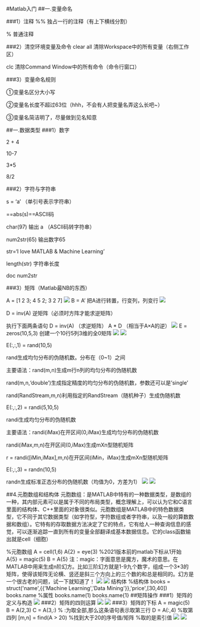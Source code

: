 #Matlab入门
##一.变量命名

###1）注释
%% 独占一行的注释（有上下横线分割）

% 普通注释

###2）清空环境变量及命令
clear all 清除Workspace中的所有变量（右侧工作区）

clc 清除Command Window中的所有命令（命令行窗口）

###3）变量命名规则

①变量名区分大小写

②变量名长度不超过63位（hhh，不会有人把变量名弄这么长吧~）

③变量名简洁明了，尽量做到见名知意

##一.数据类型
###1）数字

2 + 4

10-7

3*5

8/2

###2）字符与字符串

s = ‘a’ （单引号表示字符串）

==abs(s)==ASCII码

char(97) 输出 a （ASCII码转字符串）

num2str(65) 输出数字65

str=‘I love MATLAB & Machine Learning’

length(str) 字符串长度

doc num2str

###3）矩阵（Matlab最NB的东西）

A = [1 2 3; 4 5 2; 3 2 7]
![](assets/变量命名-8de70960.png)
B = A’ 把A进行转置，行变列，列变行
![](assets/变量命名-82bd76df.png)

D = inv(A) 逆矩阵（必须时方阵才能求逆矩阵）

执行下面两条语句
D = inv(A) （求逆矩阵）
A * D （相当于A×A的逆）
![](assets/变量命名-b9e8ba5c.png)
E = zeros(10,5,3) 创建一个10行5列3维的全0矩阵
![](assets/变量命名-93f5ab7b.png)
![](assets/变量命名-f6cc2482.png)

E(:,:,1) = rand(10,5)

rand生成均匀分布的伪随机数。分布在（0~1）之间

主要语法：rand(m,n)生成m行n列的均匀分布的伪随机数

rand(m,n,‘double’)生成指定精度的均匀分布的伪随机数，参数还可以是’single’

rand(RandStream,m,n)利用指定的RandStream（随机种子）生成伪随机数

E(:,:,2) = randi(5,10,5)

randi生成均匀分布的伪随机数

主要语法：randi(iMax)在开区间(0,iMax)生成均匀分布的伪随机数

randi(iMax,m,n)在开区间(0,iMax)生成mXn型随机矩阵

r = randi([iMin,iMax],m,n)在开区间(iMin，iMax)生成mXn型随机矩阵

E(:,:,3) = randn(10,5)

randn生成标准正态分布的伪随机数（均值为0，方差为1）
![](assets/变量命名-f4ebf04f.png)
![](assets/变量命名-18196d7b.png)

##4.元胞数组和结构体
元胞数组：是MATLAB中特有的一种数据类型，是数组的一种，其内部元素可以是属于不同的布局类型，概念理解上，可以认为它和C语言里面的结构体、C++里面的对象很类似。元胞数组是MATLAB中的特色数据类型，它不同于其它数据类型（如字符型，字符数组或者字符串，以及一般的算数数据和数组）。它特有的存取数据方法决定了它的特点，它有给人一种查询信息的感觉，可以逐渐追踪一直到所有的变量全部翻译成基本数据信息。它的class函数输出就是cell（细胞）

%元胞数组
A = cell(1,6)
A{2} = eye(3) %2021版本前的matlab下标从1开始
A{5} = magic(5)
B = A{5}
注：magic：字面意思是魔方，魔术的意思。在MATLAB中用来生成n阶幻方。比如三阶幻方就是1-9九个数字，组成一个3*3的矩阵，使得该矩阵无论横、竖还是斜三个方向上的三个数的和总是相同的。幻方是一个很古老的问题，试一下就知道了！
![](assets/变量命名-8c5d3116.png)
![](assets/变量命名-fc7a662d.png)
结构体
%结构体
books = struct('name',{{'Machine Learning','Data Mining'}},'price',[30,40])
books.name %属性
books.name(1)
books.name{1}
##矩阵操作
###1）矩阵的定义与构造
![](assets/变量命名-b0b8be5f.png)
###2）矩阵的四则运算
![](assets/变量命名-11e1b504.png)
![](assets/变量命名-d2a1ba1d.png)
###3）矩阵的下标
A = magic(5)
B = A(2,3)
C = A(3,:) % :为取全部,那么这条语句表示取第三行
D = A(:,4) %取第四列
[m,n] = find(A > 20) %找到大于20的序号值/矩阵
%取的是索引值
![](assets/变量命名-e12e22ae.png)
![](assets/变量命名-d7a92df8.png)
